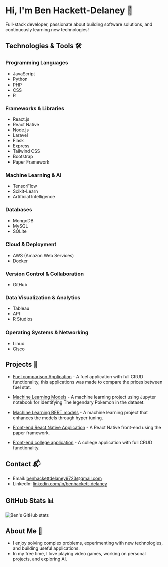 # Hi, I'm Ben Hackett-Delaney 👋
Full-stack developer, passionate about building software solutions, and continuously learning new technologies!

## Technologies & Tools 🛠️

### Programming Languages
- JavaScript
- Python
- PHP
- CSS
- R

### Frameworks & Libraries
- React.js
- React Native
- Node.js
- Laravel
- Flask
- Express
- Tailwind CSS
- Bootstrap
- Paper Framework

### Machine Learning & AI
- TensorFlow
- Scikit-Learn
- Artificial Intelligence

### Databases
- MongoDB
- MySQL
- SQLite

### Cloud & Deployment
- AWS (Amazon Web Services)
- Docker

### Version Control & Collaboration
- GitHub

### Data Visualization & Analytics
- Tableau
- API
- R Studios

### Operating Systems & Networking
- Linux
- Cisco


## Projects 🚀
- [Fuel comparison Application](https://github.com/Benhackettdelaney/prof-practise-api) - A fuel application with full CRUD functionality, this applications was made to compare the prices between fuel stat.

- [Machine Learning Models](https://github.com/IADT-CC-Y4-AI2/machine-learning-with-python-and-scikit-learn-Benhackettdelaney) - A machine learning project using Jupyter notebook for identifying The legendary Pokemon in the dataset.

- [Machine Learning BERT models](https://github.com/IADT-CC-Y4-AI2/deep-learning-with-tensorflow-and-or-gemini-api-Benhackettdelaney) - A machine learning project that enhances the models through hyper tuning.

- [Front-end React Native Application](https://github.com/Benhackettdelaney/AJ-CA2) - A React Native front-end using the paper framework.

- [Front-end college application](https://github.com/Benhackettdelaney/AJ-CA2) - A college application with full CRUD functionality.
## Contact 📬
- Email: benhackettdelaney9723@gmail.com
- LinkedIn: [linkedin.com/in/benhackett-delaney](https://www.linkedin.com/in/ben-hackett-delaney-655458250/)

## GitHub Stats 📊
![Ben's GitHub stats](https://github-readme-stats.vercel.app/api?username=Benhackettdelaney&show_icons=true&hide_title=true&count_private=true&theme=radical)

## About Me 🌱
- I enjoy solving complex problems, experimenting with new technologies, and building useful applications.
- In my free time, I love playing video games, working on personal projects, and exploring AI.

